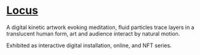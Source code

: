 # [Locus](https://epok.tech/locus)

A digital kinetic artwork evoking meditation, fluid particles trace layers in a translucent human form, art and audience interact by natural motion.

Exhibited as interactive digital installation, online, and NFT series.
